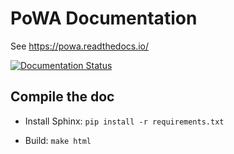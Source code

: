 PoWA Documentation
=========================


See https://powa.readthedocs.io/

[![Documentation Status](https://readthedocs.org/projects/powa/badge/?version=latest)](https://powa.readthedocs.io/en/latest/?badge=latest)


Compile the doc
-----------------------------------

* Install Sphinx: ``pip install -r requirements.txt``

* Build: ``make html``
